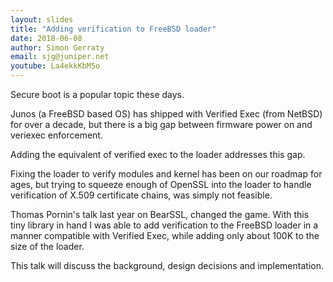 ```yaml
---
layout: slides
title: "Adding verification to FreeBSD loader"
date: 2018-06-08
author: Simon Gerraty
email: sjg@juniper.net
youtube: La4ekkKbM5o
---
```

Secure boot is a popular topic these days.

Junos (a FreeBSD based OS) has shipped with Verified Exec (from NetBSD) for over a decade, but there is a big gap between firmware power on and veriexec enforcement.

Adding the equivalent of verified exec to the loader addresses this gap.

Fixing the loader to verify modules and kernel has been on our roadmap for ages, but trying to squeeze enough of OpenSSL into the loader to handle verification of X.509 certificate chains, was simply not feasible.

Thomas Pornin's talk last year on BearSSL, changed the game. With this tiny library in hand I was able to add verification to the FreeBSD loader in a manner compatible with Verified Exec, while adding only about 100K to the size of the loader.

This talk will discuss the background, design decisions and implementation.